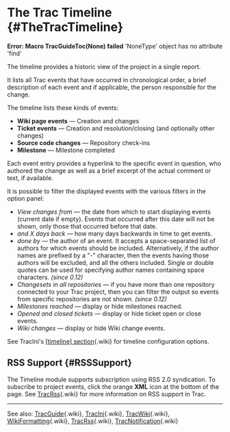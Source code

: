 The Trac Timeline {#TheTracTimeline}
=================

<div class="system-message">

**Error: Macro TracGuideToc(None) failed**
    'NoneType' object has no attribute 'find'

</div>

The timeline provides a historic view of the project in a single report.

It lists all Trac events that have occurred in chronological order, a
brief description of each event and if applicable, the person
responsible for the change.

The timeline lists these kinds of events:

-   **Wiki page events** — Creation and changes
-   **Ticket events** — Creation and resolution/closing (and optionally
    other changes)
-   **Source code changes** — Repository check-ins
-   **Milestone** — Milestone completed

Each event entry provides a hyperlink to the specific event in question,
who authored the change as well as a brief excerpt of the actual comment
or text, if available.

It is possible to filter the displayed events with the various filters
in the option panel:

-   *View changes from* — the date from which to start displaying events
    (current date if empty). Events that occurred after this date will
    not be shown, only those that occurred before that date.
-   *and X days back* — how many days backwards in time to get events.
-   *done by* — the author of an event. It accepts a space-separated
    list of authors for which events should be included. Alternatively,
    if the author names are prefixed by a "-" character, then the events
    having those authors will be excluded, and all the others included.
    Single or double quotes can be used for specifying author names
    containing space characters. *(since 0.12)*
-   *Changesets in all repositories* — if you have more than one
    repository connected to your Trac project, then you can filter the
    output so events from specific repositories are not shown. *(since
    0.12)*
-   *Milestones reached* — display or hide milestones reached.
-   *Opened and closed tickets* — display or hide ticket open or close
    events.
-   *Wiki changes* — display or hide Wiki change events.

See TracIni's [\[timeline\]
section](https://docs.pagure.org/sssd-test2/TracIni.html#timeline-section){.wiki}
for timeline configuration options.

RSS Support {#RSSSupport}
-----------

The Timeline module supports subscription using RSS 2.0 syndication. To
subscribe to project events, click the orange **XML** icon at the bottom
of the page. See
[TracRss](https://docs.pagure.org/sssd-test2/TracRss.html){.wiki} for
more information on RSS support in Trac.

------------------------------------------------------------------------

See also:
[TracGuide](https://docs.pagure.org/sssd-test2/TracGuide.html){.wiki},
[TracIni](https://docs.pagure.org/sssd-test2/TracIni.html){.wiki},
[TracWiki](https://docs.pagure.org/sssd-test2/TracWiki.html){.wiki},
[WikiFormatting](https://docs.pagure.org/sssd-test2/WikiFormatting.html){.wiki},
[TracRss](https://docs.pagure.org/sssd-test2/TracRss.html){.wiki},
[TracNotification](https://docs.pagure.org/sssd-test2/TracNotification.html){.wiki}
